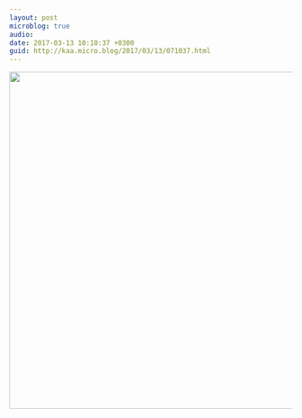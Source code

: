 ```yaml
---
layout: post
microblog: true
audio: 
date: 2017-03-13 10:10:37 +0300
guid: http://kaa.micro.blog/2017/03/13/071037.html
---
```



<img src="http://www.kaa.bz/uploads/2018/8f6b29ab82.jpg" width="600" height="600" />
